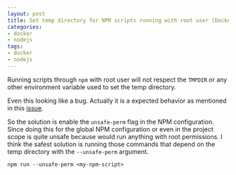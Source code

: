 ```yaml
---
layout: post
title: Set temp directory for NPM scripts running with root user (Docker)
categories:
- docker
- nodejs
tags:
- docker
- nodejs
---
```


Running scripts through `npm` with root user will not respect the `TMPDIR` or any other environment variable used to set the temp directory.

Even this looking like a bug. Actually it is a expected behavior as mentioned in this [issue](https://github.com/npm/npm/issues/4531).

So the solution is enable the `unsafe-perm` flag in the NPM configuration. Since
doing this for the global NPM configuration or even in the project scope is quite
unsafe because would run anything with root permissions. I think the safest solution
is running those commands that depend on the temp directory with the `--unsafe-perm`
argument.

```shell
npm run --unsafe-perm <my-npm-script>
```
